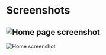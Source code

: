 # Screenshots

![Home page screenshot](/screenshots/Capture.PNG)
---
![Home screenshot](/screenshots/Capture2.PNG)

